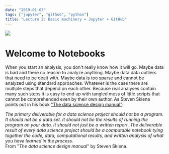 ```yaml
---
date: "2019-01-07"
tags: ["jupyter", "github", "python"]
title: "Lecture 2: Basic machinery = Jupyter + GitHub"
---
```


[![](https://imgs.xkcd.com/comics/python.png)](https://xkcd.com/353/)

# Welcome to Notebooks 

When you start an analysis, you don't really know how it will go. Maybe data is bad and there no reason to analyze anything. Maybe data data outliers that need to be dealt with. Maybe data is too sparse and cannot be analyzed using standard approaches. Whatever is the case there are multiple steps that depend on each other. Because real analyses contain many such steps it is easy to end up with tangled mess of little scripts that cannot be comprehended even by their own author. As Steven Skiena points out in his book ["The data science design manual"](http://www.data-manual.com/):

<div class="card">
  
  <div class="card-body">
      <em>The primary deliverable for a data science project should not be a program. It should not be a data set. It should not be the results of running the program on your data. It should not just be a written report. The deliverable result of every data science project should be a computable notebook tying together the code, data, computational results, and written analysis of what you have learned in the process.</em>
 
  </div>
  <div class="card-footer">
    <footer class="blockquote-footer">From "<em>The data science design manual</em>" by Steven Skiena.</footer>
  </div>
</div>